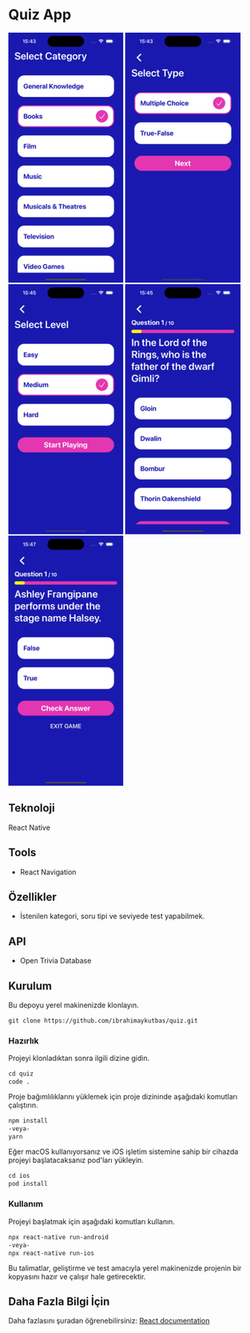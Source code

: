 # Quiz App

<img src="screenshots/categories.png" height="500"> <img src="screenshots/types.png" height="500"> <img src="screenshots/levels.png" height="500"> <img src="screenshots/multiple.png" height="500"> <img src="screenshots/boolean.png" height="500">

## Teknoloji

React Native

## Tools

- React Navigation

## Özellikler

- İstenilen kategori, soru tipi ve seviyede test yapabilmek.

## API

- Open Trivia Database

## Kurulum

Bu depoyu yerel makinenizde klonlayın.

```
git clone https://github.com/ibrahimaykutbas/quiz.git
```

### Hazırlık

Projeyi klonladıktan sonra ilgili dizine gidin.

```
cd quiz
code .
```

Proje bağımlılıklarını yüklemek için proje dizininde aşağıdaki komutları çalıştırın.

```
npm install
-veya-
yarn
```

Eğer macOS kullanıyorsanız ve iOS işletim sistemine sahip bir cihazda projeyi başlatacaksanız pod'ları yükleyin.

```
cd ios
pod install
```

### Kullanım

Projeyi başlatmak için aşağıdaki komutları kullanın.

```
npx react-native run-android
-veya-
npx react-native run-ios
```

Bu talimatlar, geliştirme ve test amacıyla yerel makinenizde projenin bir kopyasını hazır ve çalışır hale getirecektir.

## Daha Fazla Bilgi İçin

Daha fazlasını şuradan öğrenebilirsiniz: [React documentation](https://reactnative.dev/)
